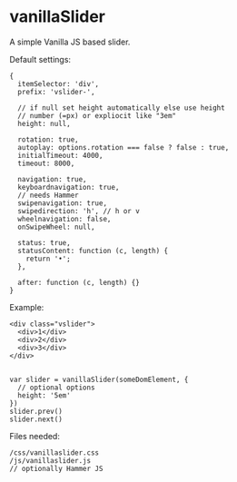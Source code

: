 # vanillaSlider

A simple Vanilla JS based slider.

Default settings:

    {
      itemSelector: 'div',
      prefix: 'vslider-',

      // if null set height automatically else use height
      // number (=px) or expliocit like "3em"
      height: null,

      rotation: true,
      autoplay: options.rotation === false ? false : true,
      initialTimeout: 4000,
      timeout: 8000,

      navigation: true,
      keyboardnavigation: true,
      // needs Hammer
      swipenavigation: true,
      swipedirection: 'h', // h or v
      wheelnavigation: false,
      onSwipeWheel: null,

      status: true,
      statusContent: function (c, length) {
        return '•';
      },

      after: function (c, length) {}
    }

Example:

    <div class="vslider">
      <div>1</div>
      <div>2</div>
      <div>3</div>
    </div>


    var slider = vanillaSlider(someDomElement, {
      // optional options
      height: '5em'
    })
    slider.prev()
    slider.next()


Files needed:

    /css/vanillaslider.css
    /js/vanillaslider.js
    // optionally Hammer JS